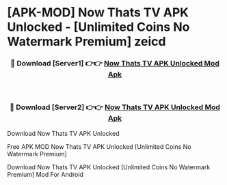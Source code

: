 # [APK-MOD] Now Thats TV APK Unlocked - [Unlimited Coins No Watermark Premium] zeicd



<div align="center">
<h3>🔴 Download [Server1] 👉👉 <a href="https://momento.my/?title=Now_Thats_TV_APK_Unlocked">Now Thats TV APK Unlocked Mod Apk</a></h3><br>

<h3>🔴 Download [Server2] 👉👉 <a href="https://momento.my/?title=Now_Thats_TV_APK_Unlocked">Now Thats TV APK Unlocked Mod Apk</a></h3>
</div>



Download Now Thats TV APK Unlocked 

Free APK MOD Now Thats TV APK Unlocked [Unlimited Coins No Watermark Premium]

Download Now Thats TV APK Unlocked [Unlimited Coins No Watermark Premium] Mod For Android

